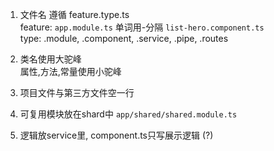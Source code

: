 1. 文件名 遵循 feature.type.ts  
feature: `app.module.ts` 单词用-分隔 `list-hero.component.ts`  
type: .module, .component, .service, .pipe, .routes

2. 类名使用大驼峰  
属性,方法,常量使用小驼峰  

3. 项目文件与第三方文件空一行  

4. 可复用模块放在shard中 `app/shared/shared.module.ts`

5. 逻辑放service里, component.ts只写展示逻辑 (?)
